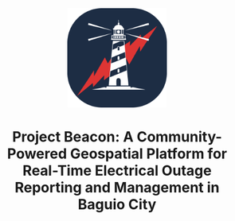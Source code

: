 <div style="text-align: center;">
  <img src="src/app/icon0.svg" alt="Beacon Logo" width="200" />
  <h1>Project Beacon: A Community-Powered Geospatial Platform for Real-Time Electrical Outage Reporting and Management in Baguio City</h1>
</div>